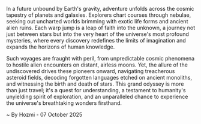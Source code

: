 
In a future unbound by Earth's gravity, adventure unfolds across the cosmic tapestry of planets and galaxies. Explorers chart courses through nebulae, seeking out uncharted worlds brimming with exotic life forms and ancient alien ruins. Each warp jump is a leap of faith into the unknown, a journey not just between stars but into the very heart of the universe's most profound mysteries, where every discovery redefines the limits of imagination and expands the horizons of human knowledge.

Such voyages are fraught with peril, from unpredictable cosmic phenomena to hostile alien encounters on distant, airless moons. Yet, the allure of the undiscovered drives these pioneers onward, navigating treacherous asteroid fields, decoding forgotten languages etched on ancient monoliths, and witnessing the birth and death of stars. This grand odyssey is more than just travel; it's a quest for understanding, a testament to humanity's unyielding spirit of exploration, and an unparalleled chance to experience the universe's breathtaking wonders firsthand.

~ By Hozmi - 07 October 2025
